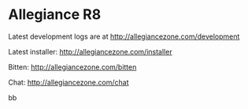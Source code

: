 Allegiance R8
==========
Latest development logs are at http://allegiancezone.com/development

Latest installer: http://allegiancezone.com/installer

Bitten: http://allegiancezone.com/bitten

Chat: http://allegiancezone.com/chat

bb
